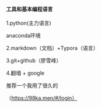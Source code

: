 #### 工具和基本编程语言

1.python(主力语言)

anaconda环境

2.markdown（文档）+Typora（语言）

3.git+github（廖雪峰）

4.翻墙 + google

推荐一个我用了很久的

（https://98ka.men/#/login）





